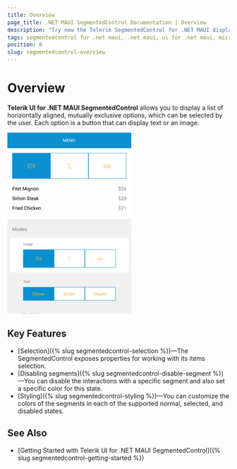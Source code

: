 ```yaml
---
title: Overview
page_title: .NET MAUI SegmentedControl Documentation | Overview
description: "Try now the Telerik SegmentedControl for .NET MAUI displaying a list of horizontally aligned, mutually exclusive button options, which can be selected by the user."
tags: segmentedcontrol for .net maui, .net maui, ui for .net maui, microsoft .net maui
position: 0
slug: segmentedcontrol-overview
---
```


# Overview

**Telerik UI for .NET MAUI SegmentedControl** allows you to display a list of horizontally aligned, mutually exclusive options, which can be selected by the user. Each option is a button that can display text or an image.

![RadSegmentedControl example](images/segmentcontrol-overview-0.png)

## Key Features

* [Selection]({% slug segmentedcontrol-selection %})&mdash;The SegmentedControl exposes properties for working with its items selection.
* [Disabling segments]({% slug segmentedcontrol-disable-segment %})&mdash;You can disable the interactions with a specific segment and also set a specific color for this state.
* [Styling]({% slug segmentedcontrol-styling %})&mdash;You can customize the colors of the segments in each of the supported normal, selected, and disabled states.

## See Also

- [Getting Started with Telerik UI for .NET MAUI SegmentedControl]({% slug segmentedcontrol-getting-started %})
